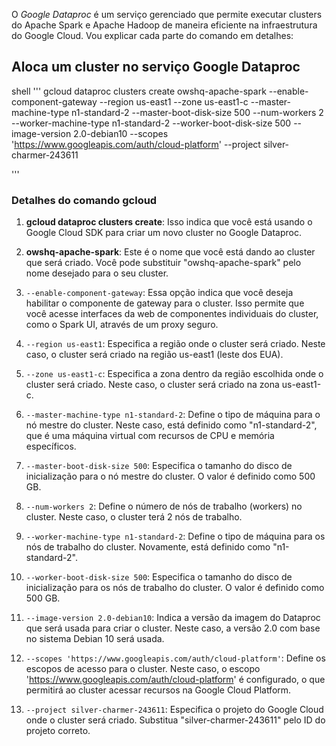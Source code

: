 
O *Google Dataproc* é um serviço gerenciado que permite executar clusters do Apache Spark e Apache Hadoop de maneira eficiente na infraestrutura do Google Cloud. Vou explicar cada parte do comando em detalhes:

## Aloca um cluster no serviço Google Dataproc

shell '''
  gcloud dataproc clusters create owshq-apache-spark --enable-component-gateway --region us-east1 --zone us-east1-c --master-machine-type n1-standard-2 --master-boot-disk-size 500 --num-workers 2 --worker-machine-type n1-standard-2 --worker-boot-disk-size 500 --image-version 2.0-debian10 --scopes 'https://www.googleapis.com/auth/cloud-platform' --project silver-charmer-243611

'''
### Detalhes do comando gcloud

1. **gcloud dataproc clusters create**: Isso indica que você está usando o Google Cloud SDK para criar um novo cluster no Google Dataproc.

2. **owshq-apache-spark**: Este é o nome que você está dando ao cluster que será criado. Você pode substituir "owshq-apache-spark" pelo nome desejado para o seu cluster.

3. `--enable-component-gateway`: Essa opção indica que você deseja habilitar o componente de gateway para o cluster. Isso permite que você acesse interfaces da web de componentes individuais do cluster, como o Spark UI, através de um proxy seguro.

4. `--region us-east1`: Especifica a região onde o cluster será criado. Neste caso, o cluster será criado na região us-east1 (leste dos EUA).

5. `--zone us-east1-c`: Especifica a zona dentro da região escolhida onde o cluster será criado. Neste caso, o cluster será criado na zona us-east1-c.

6. `--master-machine-type n1-standard-2`: Define o tipo de máquina para o nó mestre do cluster. Neste caso, está definido como "n1-standard-2", que é uma máquina virtual com recursos de CPU e memória específicos.

7. `--master-boot-disk-size 500`: Especifica o tamanho do disco de inicialização para o nó mestre do cluster. O valor é definido como 500 GB.

8. `--num-workers 2`: Define o número de nós de trabalho (workers) no cluster. Neste caso, o cluster terá 2 nós de trabalho.

9. `--worker-machine-type n1-standard-2`: Define o tipo de máquina para os nós de trabalho do cluster. Novamente, está definido como "n1-standard-2".

10. `--worker-boot-disk-size 500`: Especifica o tamanho do disco de inicialização para os nós de trabalho do cluster. O valor é definido como 500 GB.

11. `--image-version 2.0-debian10`: Indica a versão da imagem do Dataproc que será usada para criar o cluster. Neste caso, a versão 2.0 com base no sistema Debian 10 será usada.

12. `--scopes 'https://www.googleapis.com/auth/cloud-platform'`: Define os escopos de acesso para o cluster. Neste caso, o escopo 'https://www.googleapis.com/auth/cloud-platform' é configurado, o que permitirá ao cluster acessar recursos na Google Cloud Platform.

13. `--project silver-charmer-243611`: Especifica o projeto do Google Cloud onde o cluster será criado. Substitua "silver-charmer-243611" pelo ID do projeto correto.





